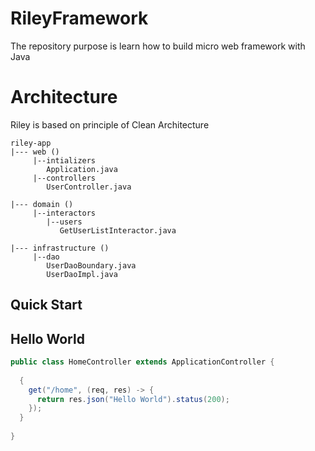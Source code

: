 # RileyFramework
The repository purpose is learn how to build micro web framework with Java

# Architecture
Riley is based on principle of Clean Architecture


    riley-app
    |--- web ()
         |--intializers
            Application.java
         |--controllers
            UserController.java

    |--- domain ()
         |--interactors
            |--users
               GetUserListInteractor.java

    |--- infrastructure ()
         |--dao
            UserDaoBoundary.java
            UserDaoImpl.java
          
         

## Quick Start

## Hello World
```java
public class HomeController extends ApplicationController {
	
  {
    get("/home", (req, res) -> {
      return res.json("Hello World").status(200);
    });
  }
	
}

```
